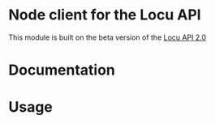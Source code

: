 # Node client for the Locu API

This module is built on the beta version of the [Locu API 2.0](https://dev.locu.com/documentation/v2/)

# Documentation

# Usage
